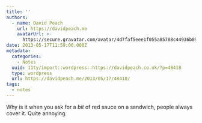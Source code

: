 ```yaml
---
title: ''
authors:
  - name: David Peach
    url: https://davidpeach.me
    avatarUrl: >-
      https://secure.gravatar.com/avatar/4d7faf5eee1f055a85788c44936b8995eaab6dfb004e7854ec747ccb272e91ee?s=96&d=mm&r=g
date: 2013-05-17T11:59:00.000Z
metadata:
  categories:
    - Notes
  uuid: 11ty/import::wordpress::https://davidpeach.co.uk/?p=48418
  type: wordpress
  url: https://davidpeach.me/2013/05/17/48418/
tags:
  - notes
---
```

Why is it when you ask for a _bit_ of red sauce on a sandwich, people always cover it. Quite annoying.